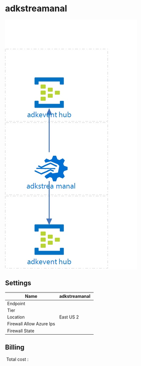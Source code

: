 # adkstreamanal
![Cloudockit](../assets/f21784ae837a4a878809e5d933fa8cef.jpg) 
## Settings


| Name | adkstreamanal  |
| --- | --- |
| Endpoint |   |
| Tier |   |
| Location | East US 2  |
| Firewall Allow Azure Ips |   |
| Firewall State |   |

## Billing
 Total cost : 

